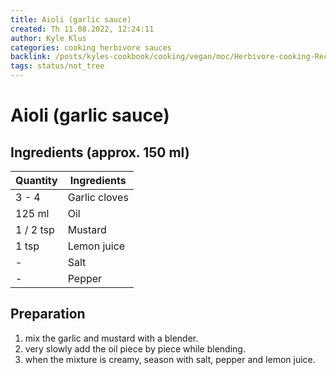 ```yaml
---
title: Aioli (garlic sauce)
created: Th 11.08.2022, 12:24:11
author: Kyle Klus
categories: cooking herbivore sauces
backlink: /posts/kyles-cookbook/cooking/vegan/moc/Herbivore-cooking-Recipes.html
tags: status/not_tree
---
```


# Aioli (garlic sauce)

## Ingredients (approx. 150 ml)

| Quantity | Ingredients |
| -------- | ------------------------------ |
| 3 - 4 | Garlic cloves |
| 125 ml | Oil |
| 1 / 2 tsp | Mustard |
| 1 tsp | Lemon juice |
| - | Salt |
| - | Pepper |

## Preparation

1. mix the garlic and mustard with a blender.
2. very slowly add the oil piece by piece while blending.
3. when the mixture is creamy, season with salt, pepper and lemon juice.
